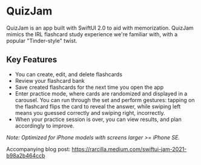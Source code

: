 # QuizJam

QuizJam is an app built with SwiftUI 2.0 to aid with memorization. QuizJam mimics the IRL flashcard study experience we're familiar with, with a popular "Tinder-style" twist.

## Key Features
- You can create, edit, and delete flashcards
- Review your flashcard bank
- Save created flashcards for the next time you open the app
- Enter practice mode, where cards are randomized and displayed in a carousel. You can run through the set and perform gestures: tapping on the flashcard flips the card to reveal the answer, while swiping left means you guessed correctly and swiping right, incorrectly.
- When your practice session is over, you can view results, and plan accordingly to improve.

_Note: Optimized for iPhone models with screens larger >= iPhone SE._

Accompanying blog post: https://rarcilla.medium.com/swiftui-jam-2021-b98a2b464ccb
